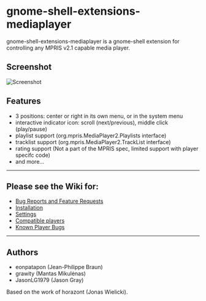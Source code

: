 # gnome-shell-extensions-mediaplayer

gnome-shell-extensions-mediaplayer is a gnome-shell extension for controlling
any MPRIS v2.1 capable media player.

## Screenshot

![Screenshot](https://github.com/JasonLG1979/gnome-shell-extensions-mediaplayer/raw/master/data/screenshot.png)

## Features

- 3 positions: center or right in its own menu, or in the system menu
- interactive indicator icon: scroll (next/previous), middle click (play/pause)
- playlist support (org.mpris.MediaPlayer2.Playlists interface)
- tracklist support (org.mpris.MediaPlayer2.TrackList interface)
- rating support (Not a part of the MPRIS spec, limited support with player specifc code)
- and more...

- - -
## Please see the Wiki for:
  * [Bug Reports and Feature Requests](https://github.com/JasonLG1979/gnome-shell-extensions-mediaplayer/wiki/Bug-Reports-and-Feature-Requests)
  * [Installation](https://github.com/JasonLG1979/gnome-shell-extensions-mediaplayer/wiki/Installation)
  * [Settings](https://github.com/JasonLG1979/gnome-shell-extensions-mediaplayer/wiki/Settings)
  * [Compatible players](https://github.com/JasonLG1979/gnome-shell-extensions-mediaplayer/wiki/Compatible-players)
  * [Known Player Bugs](https://github.com/JasonLG1979/gnome-shell-extensions-mediaplayer/wiki/Known-Player-Bugs)

- - -
## Authors

  * eonpatapon (Jean-Philippe Braun)
  * grawity (Mantas Mikulėnas)
  * JasonLG1979 (Jason Gray)

Based on the work of horazont (Jonas Wielicki).
